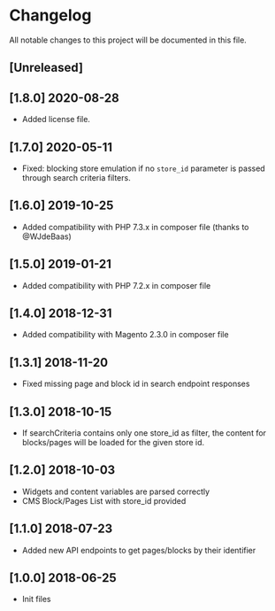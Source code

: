 # Changelog
All notable changes to this project will be documented in this file.

## [Unreleased]

## [1.8.0] 2020-08-28
* Added license file.

## [1.7.0] 2020-05-11
* Fixed: blocking store emulation if no `store_id` parameter is passed through search criteria filters.

## [1.6.0] 2019-10-25
* Added compatibility with PHP 7.3.x in composer file (thanks to @WJdeBaas)

## [1.5.0] 2019-01-21
* Added compatibility with PHP 7.2.x in composer file

## [1.4.0] 2018-12-31
* Added compatibility with Magento 2.3.0 in composer file

## [1.3.1] 2018-11-20
* Fixed missing page and block id in search endpoint responses

## [1.3.0] 2018-10-15
* If searchCriteria contains only one store_id as filter, the content for blocks/pages will be loaded for the given store id. 

## [1.2.0] 2018-10-03
* Widgets and content variables are parsed correctly
* CMS Block/Pages List with store_id provided

## [1.1.0] 2018-07-23
* Added new API endpoints to get pages/blocks by their identifier

## [1.0.0] 2018-06-25
* Init files
